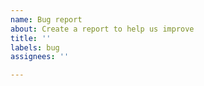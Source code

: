 ```yaml
---
name: Bug report
about: Create a report to help us improve
title: ''
labels: bug
assignees: ''

---
```


<!--
Thanks for reporting a bug! ⛰

1. Make sure the bug is caused by Refined GitHub. Try disabling the extension first.
2. Include a full URL where the bug appears.
3. Include a screenshot/gif 

Issues without a URL/screenshot will be closed
-->
